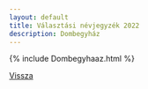```yaml
---
layout: default
title: Választási névjegyzék 2022
description: Dombegyház
---
```


{% include Dombegyhaaz.html %}

[Vissza](./)